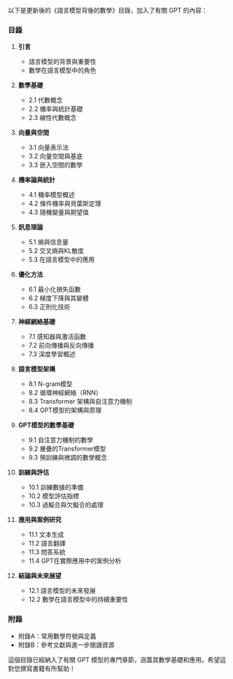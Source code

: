 以下是更新後的《語言模型背後的數學》目錄，加入了有關 GPT 的內容：

### 目錄

1. **引言**
   - 語言模型的背景與重要性
   - 數學在語言模型中的角色

2. **數學基礎**
   - 2.1 代數概念
   - 2.2 機率與統計基礎
   - 2.3 線性代數概念

3. **向量與空間**
   - 3.1 向量表示法
   - 3.2 向量空間與基底
   - 3.3 嵌入空間的數學

4. **機率論與統計**
   - 4.1 機率模型概述
   - 4.2 條件機率與貝葉斯定理
   - 4.3 隨機變量與期望值

5. **訊息理論**
   - 5.1 熵與信息量
   - 5.2 交叉熵與KL散度
   - 5.3 在語言模型中的應用

6. **優化方法**
   - 6.1 最小化損失函數
   - 6.2 梯度下降與其變體
   - 6.3 正則化技術

7. **神經網絡基礎**
   - 7.1 感知器與激活函數
   - 7.2 前向傳播與反向傳播
   - 7.3 深度學習概述

8. **語言模型架構**
   - 8.1 N-gram模型
   - 8.2 循環神經網絡（RNN）
   - 8.3 Transformer 架構與自注意力機制
   - 8.4 GPT模型的架構與原理

9. **GPT模型的數學基礎**
   - 9.1 自注意力機制的數學
   - 9.2 層疊的Transformer模型
   - 9.3 預訓練與微調的數學概念

10. **訓練與評估**
    - 10.1 訓練數據的準備
    - 10.2 模型評估指標
    - 10.3 過擬合與欠擬合的處理

11. **應用與案例研究**
    - 11.1 文本生成
    - 11.2 語言翻譯
    - 11.3 問答系統
    - 11.4 GPT在實際應用中的案例分析

12. **結論與未來展望**
    - 12.1 語言模型的未來發展
    - 12.2 數學在語言模型中的持續重要性

### 附錄
- 附錄A：常用數學符號與定義
- 附錄B：參考文獻與進一步閱讀資源

這個目錄已經納入了有關 GPT 模型的專門章節，涵蓋其數學基礎和應用。希望這對您撰寫書籍有所幫助！